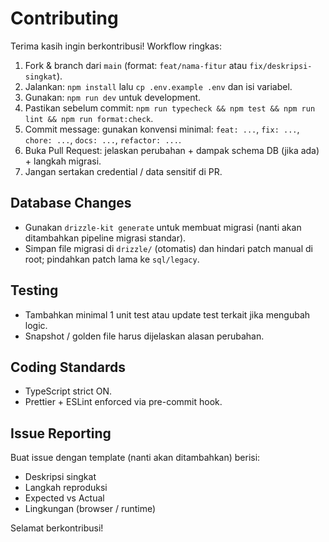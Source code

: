 # Contributing

Terima kasih ingin berkontribusi! Workflow ringkas:

1. Fork & branch dari `main` (format: `feat/nama-fitur` atau `fix/deskripsi-singkat`).
2. Jalankan: `npm install` lalu `cp .env.example .env` dan isi variabel.
3. Gunakan: `npm run dev` untuk development.
4. Pastikan sebelum commit: `npm run typecheck && npm test && npm run lint && npm run format:check`.
5. Commit message: gunakan konvensi minimal: `feat: ...`, `fix: ...`, `chore: ...`, `docs: ...`, `refactor: ...`.
6. Buka Pull Request: jelaskan perubahan + dampak schema DB (jika ada) + langkah migrasi.
7. Jangan sertakan credential / data sensitif di PR.

## Database Changes
- Gunakan `drizzle-kit generate` untuk membuat migrasi (nanti akan ditambahkan pipeline migrasi standar).
- Simpan file migrasi di `drizzle/` (otomatis) dan hindari patch manual di root; pindahkan patch lama ke `sql/legacy`.

## Testing
- Tambahkan minimal 1 unit test atau update test terkait jika mengubah logic.
- Snapshot / golden file harus dijelaskan alasan perubahan.

## Coding Standards
- TypeScript strict ON.
- Prettier + ESLint enforced via pre-commit hook.

## Issue Reporting
Buat issue dengan template (nanti akan ditambahkan) berisi:
- Deskripsi singkat
- Langkah reproduksi
- Expected vs Actual
- Lingkungan (browser / runtime)

Selamat berkontribusi!
